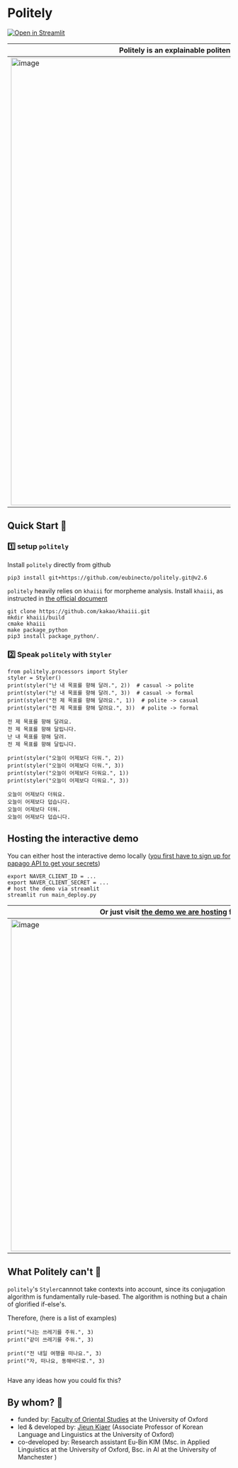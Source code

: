 # Politely

[![Open in Streamlit](https://static.streamlit.io/badges/streamlit_badge_black_white.svg)](https://eubinecto-politely.herokuapp.com)

Politely is an explainable politeness styler for the Korean language | 
--- | 
<img width="1010" alt="image" src="https://user-images.githubusercontent.com/56193069/168471756-084409db-5d72-48b7-820f-05e1de6b1f5a.png"> | 


## Quick Start 🚀
### 1️⃣ setup `politely`

Install `politely` directly from github
```
pip3 install git+https://github.com/eubinecto/politely.git@v2.6
```
`politely` heavily relies on `khaiii` for morpheme analysis. Install `khaiii`, as instructed in [the official document](https://github.com/kakao/khaiii/wiki/빌드-및-설치)
```
git clone https://github.com/kakao/khaiii.git
mkdir khaiii/build
cmake khaiii
make package_python
pip3 install package_python/.
```

### 2️⃣ Speak `politely` with `Styler`

```python3
from politely.processors import Styler
styler = Styler()
print(styler("난 내 목표를 향해 달려.", 2))  # casual -> polite
print(styler("난 내 목표를 향해 달려.", 3))  # casual -> formal
print(styler("전 제 목표를 향해 달려요.", 1))  # polite -> casual
print(styler("전 제 목표를 향해 달려요.", 3))  # polite -> formal
```
```
전 제 목표를 향해 달려요.
전 제 목표를 향해 달립니다.
난 내 목표를 향해 달려.
전 제 목표를 향해 달립니다.
```
```python3
print(styler("오늘이 어제보다 더워.", 2))
print(styler("오늘이 어제보다 더워.", 3))
print(styler("오늘이 어제보다 더워요.", 1))
print(styler("오늘이 어제보다 더워요.", 3))
```
```
오늘이 어제보다 더워요.
오늘이 어제보다 덥습니다.
오늘이 어제보다 더워.
오늘이 어제보다 덥습니다.
```

## Hosting the interactive demo 



You can either host the interactive demo locally ([you first have to sign up for papago API to get your secrets](https://developers.naver.com/docs/papago/README.md))
```shell
export NAVER_CLIENT_ID = ...
export NAVER_CLIENT_SECRET = ...
# host the demo via streamlit
streamlit run main_deploy.py
```

Or just visit [the demo we are hosting](https://eubinecto-politely.herokuapp.com) for you | 
--- |
<img width="749" alt="image" src="https://user-images.githubusercontent.com/56193069/168508652-687acb98-0bf6-4834-b56c-74d236bee031.png"> | 



## What Politely can't 🙅

`politely`'s  `Styler`cannnot take contexts into account, since its conjugation algorithm is fundamentally rule-based. The algorithm is nothing but a chain of glorified if-else's.

Therefore, (here is a list of examples)

```python3
print("나는 쓰레기를 주워.", 3)
print("같이 쓰레기를 주워.", 3)
```

```python3
print("전 내일 여행을 떠나요.", 3)
print("자, 떠나요, 동해바다로.", 3)
```

```python3

```

Have any ideas how you could fix this? 


## By whom? 👏
- funded by: [Faculty of Oriental Studies](https://www.orinst.ox.ac.uk) at the University of Oxford 
- led & developed by: [Jieun Kiaer](https://www.orinst.ox.ac.uk/people/jieun-kiaer) (Associate Professor of Korean Language and Linguistics at the University of Oxford)
- co-developed by: Research assistant Eu-Bin KIM (Msc. in Applied Linguistics at the University of Oxford, Bsc. in AI at the University of Manchester )


